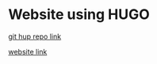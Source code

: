 # Website using HUGO


[git hup repo link](https://github.com/sabarixr/sabarixr.github.io.git)


[website link](https://sabarixr.github.io/)
